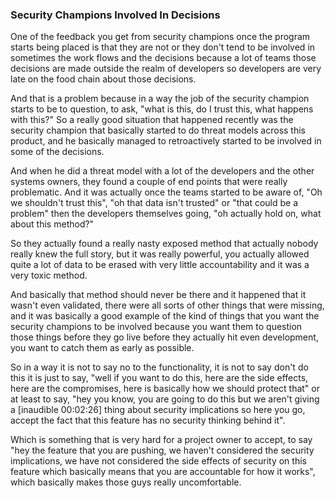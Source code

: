 ### Security Champions Involved In Decisions

One of the feedback you get from security champions once the program starts being placed is that they are not or they don't tend to be involved in sometimes the work flows and the decisions because a lot of teams those decisions are made outside the realm of developers so developers are very late on the food chain about those decisions.

And that is a problem because in a way the job of the security champion starts to be to question, to ask, "what is this, do I trust this, what happens with this?" So a really good situation that happened recently was the security champion that basically started to do threat models across this product, and he basically managed to retroactively started to be involved in some of the decisions.

And when he did a threat model with a lot of the developers and the other systems owners, they found a couple of end points that were really problematic. And it was actually once the teams started to be aware of, "Oh we shouldn't trust this", "oh that data isn't trusted" or "that could be a problem" then the developers themselves going, "oh actually hold on, what about this method?"

So they actually found a really nasty exposed method that actually nobody really knew the full story, but it was really powerful, you actually allowed quite a lot of data to be erased with very little accountability and it was a very toxic method.

And basically that method should never be there and it happened that it wasn't even validated, there were all sorts of other things that were missing, and it was basically a good example of the kind of things that you want the security champions to be involved because you want them to question those things before they go live before they actually hit even development, you want to catch them as early as possible.

So in a way it is not to say no to the functionality, it is not to say don't do  this it is just to say, "well if you want to do this, here are the side effects, here are the compromises, here is basically how we should protect that" or at least to say, "hey you know, you are going to do this but we aren't giving a [inaudible 00:02:26] thing about security implications so here you go, accept the fact that this feature has no security thinking behind it".

Which is something that is very hard for a project owner to accept, to say "hey the feature that you are pushing, we haven't considered the security implications, we have not considered the side effects of security on this feature which basically means that you are accountable for how it works", which basically makes those guys really uncomfortable.

